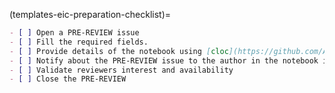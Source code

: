 (templates-eic-preparation-checklist)=

```markdown
- [ ] Open a PRE-REVIEW issue
- [ ] Fill the required fields.
- [ ] Provide details of the notebook using [cloc](https://github.com/AlDanial/cloc).
- [ ] Notify about the PRE-REVIEW issue to the author in the notebook idea issue.
- [ ] Validate reviewers interest and availability
- [ ] Close the PRE-REVIEW
```